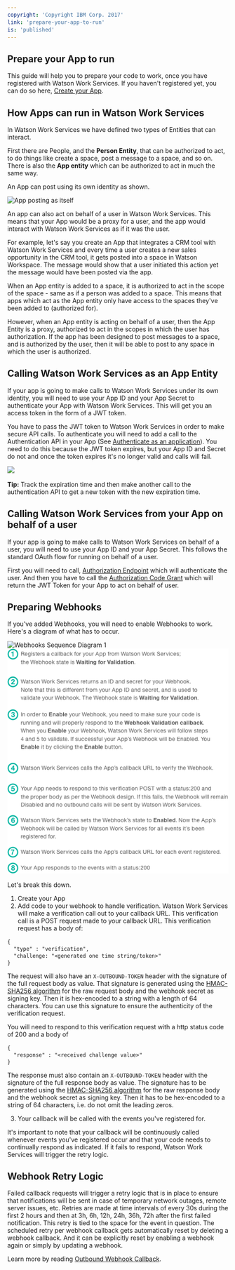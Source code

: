 ```yaml
---
copyright: 'Copyright IBM Corp. 2017'
link: 'prepare-your-app-to-run'
is: 'published'
---
```

## Prepare your App to run

This guide will help you to prepare your code to work, once you have registered with Watson Work Services.
If you haven't registered yet, you can do so here, [Create your App](https://developer.watsonwork.ibm.com/apps).

## How Apps can run in Watson Work Services

In Watson Work Services we have defined two types of Entities that can interact.

First there are People, and the **Person Entity**, that can be authorized to act, to do things like create a space, post a message to a space, and so on. There is also the **App entity** which can be authorized to act in much the same way.

An App can post using its own identity as shown.

![App posting as itself](../images/SlackAppPosting.png)

An app can also act on behalf of a user in Watson Work Services.  This means that your App would be a proxy for a user, and the app would interact with Watson Work Services as if it was the user.

For example, let's say you create an App that integrates a CRM tool with Watson Work Services and every time a user creates a new sales opportunity in the CRM tool, it gets posted into a space in Watson Workspace.  The message would show that a user initiated this action yet the message would have been posted via the app.

When an App entity is added to a space, it is authorized to act in the scope of the space - same as if a person was added to a space.  This means that apps which act as the App entity only have access to the spaces they've been added to (authorized for).

However, when an App entity is acting on behalf of a user, then the App Entity is a proxy, authorized to act in the scopes in which the user has authorization.  If the app has been designed to post messages to a space, and is authorized by the user, then it will be able to post to any space in which the user is authorized.  

## Calling Watson Work Services as an App Entity

If your app is going to make calls to Watson Work Services under its own identity, you will need to use your App ID and your App Secret to authenticate your App with Watson Work Services.  This will get you an access token in the form of a JWT token.

You have to pass the JWT token to Watson Work Services in order to make secure API calls.  To authenticate you will need to add a call to the Authentication API in your App (See [Authenticate as an application](../references/V1_oauth_token_client_credentials.yml)). You need to do this because the JWT token expires, but your App ID and Secret do not and once the token expires it's no longer valid and calls will fail.   

<div class="tip">
  <img src="../images/tip.png" />
  <p><strong>Tip:</strong> Track the expiration time and then make another call to the authentication API to get a new token with the new expiration time.</p>
</div>

## Calling Watson Work Services from your App on behalf of a user

If your app is going to make calls to Watson Work Services on behalf of a user, you will need to use your App ID and your App Secret.
This follows the standard OAuth flow for running on behalf of a user.

First you will need to call, [Authorization Endpoint](../references/V1_oauth_authorize_code.yml)
which will authenticate the user.
And then you have to call the [Authorization Code Grant](../references/V1_oauth_token_code.yml) which will return the JWT Token for your App to act on behalf of user.

## Preparing Webhooks

If you've added Webhooks, you will need
to enable Webhooks to work. Here's a diagram of what has to occur.

![Webhooks Sequence Diagram 1](../images/WWSWebhooksDiagram1.png)
![Webhooks Sequence Diagram 2](../images/WWSWebhooksDiagram2.png)

Let's break this down.  
1.  Create your App
2.  Add code to your webhook to handle verification.   Watson Work Services will make a verification call out to your callback URL. This verification call is a POST request made to your callback URL. This verification request has a body of:

```
{
  "type" : "verification",
  "challenge: "<generated one time string/token>"
}
```

The request will also have an `X-OUTBOUND-TOKEN` header with the signature of
the full request body as value. That signature is generated using the
[HMAC-SHA256 algorithm](https://tools.ietf.org/html/rfc4634)
for the raw request body and the webhook secret as signing key. Then it is
hex-encoded to a string with a length of 64 characters. You can use this
signature to ensure the authenticity of the verification request.

You will need to respond to this verification request
with a http status code of 200 and a body of
```
{
  "response" : "<received challenge value>"
}
```

The response must also contain an `X-OUTBOUND-TOKEN` header with the signature
of the full response body as value. The signature has to be generated using the
[HMAC-SHA256 algorithm](https://tools.ietf.org/html/rfc4634)
for the raw response body and the webhook secret as signing key. Then it has
to be hex-encoded to a string of 64 characters, i.e. do not omit the leading zeros.

3.  Your callback will be called with the events you've registered for.

It's important to note that your callback will be continuously called whenever events you've registered occur and that your code needs to continually respond as indicated. If it fails to respond, Watson Work Services will trigger the retry logic.

## Webhook Retry Logic

Failed callback requests will trigger a retry logic that is in place to ensure that notifications will be sent in case of temporary network outages, remote server issues, etc. Retries are made at time intervals of every 30s during the first 2 hours and then at 3h, 6h, 12h, 24h, 36h, 72h after the first failed notification. This retry is tied to the space for the event in question. The scheduled retry per webhook callback gets automatically reset by deleting a webhook callback. And it can be explicitly reset by enabling a webhook again or simply by updating a webhook.

Learn more by reading [Outbound Webhook Callback](../references/V1_OutboundCallback.yml).

